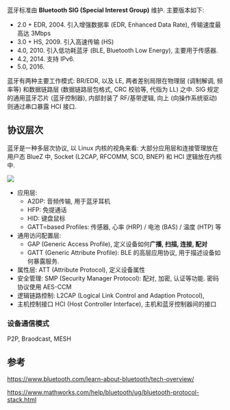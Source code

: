 蓝牙标准由 **Bluetooth SIG (Special Interest Group)** 维护. 主要版本如下:
- 2.0 + EDR, 2004. 引入增强数据率 (EDR, Enhanced Data Rate), 传输速度最高达 3Mbps
- 3.0 + HS, 2009. 引入高速传输 (HS)
- 4.0, 2010. 引入低功耗蓝牙 (BLE, Bluetooth Low Energy), 主要用于传感器.
- 4.2, 2014. 支持 IPv6.
- 5.0, 2016. 

蓝牙有两种主要工作模式: BR/EDR, 以及 LE, 两者差别局限在物理层 (调制解调, 频率等) 和数据链路层 (数据链路层包格式, CRC 校验等, 代指为 LL) 之中. SIG 规定的通用蓝牙芯片 (蓝牙控制器), 内部封装了 RF/基带逻辑, 向上 (向操作系统驱动) 则通过串口暴露 HCI 接口.

## 协议层次

蓝牙是一种多层次协议, 以 Linux 内核的视角来看: 大部分应用层和连接管理放在用户态 BlueZ 中, Socket (L2CAP, RFCOMM, SCO, BNEP) 和 HCI 逻辑放在内核中. 

![](../../attach/Snipaste_2025-08-26_16-54-36.png)

- 应用层:
	- A2DP: 音频传输, 用于蓝牙耳机
	- HFP: 免提通话
	- HID: 键盘鼠标
	- GATT=based Profiles: 传感器, 心率 (HRP) / 电池 (BAS) / 温度 (HTP) 等
- 通用访问配置层: 
	- GAP (Generic Access Profile), 定义设备如何**广播, 扫描, 连接, 配对**
	- GATT (Generic Attribute Profile): BLE 的高层应用协议, 用于描述设备如何暴露服务.
- 属性层: ATT (Attribute Protocol), 定义设备属性
- 安全管理: SMP (Security Manager Protocol): 配对, 加密, 认证等功能. 密码协议使用 AES-CCM 
- 逻辑链路控制: L2CAP (Logical Link Control and Adaption Protocol), 
- 主机控制接口 HCI (Host Controller Interface), 主机和蓝牙控制器间的接口

### 设备通信模式

P2P, Braodcast, MESH

## 

## 参考

https://www.bluetooth.com/learn-about-bluetooth/tech-overview/

https://www.mathworks.com/help/bluetooth/ug/bluetooth-protocol-stack.html
